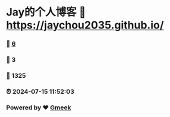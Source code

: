# Jay的个人博客 :link: https://jaychou2035.github.io/ 
### :page_facing_up: [6](https://jaychou2035.github.io//tag.html) 
### :speech_balloon: 3 
### :hibiscus: 1325 
### :alarm_clock: 2024-07-15 11:52:03 
### Powered by :heart: [Gmeek](https://github.com/Meekdai/Gmeek)
